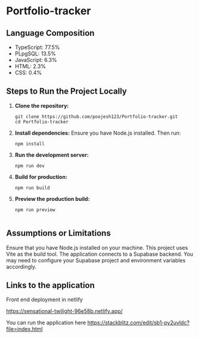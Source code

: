 # Portfolio-tracker

## Language Composition
- TypeScript: 77.5%
- PLpgSQL: 13.5%
- JavaScript: 6.3%
- HTML: 2.3%
- CSS: 0.4%

## Steps to Run the Project Locally

1. **Clone the repository:**
   ```shell
   git clone https://github.com/poojesh123/Portfolio-tracker.git
   cd Portfolio-tracker
2. **Install dependencies:**
   Ensure you have Node.js installed. 
  Then run:
   ``` shell
   npm install

3. **Run the development server:**
   ```shell
   npm run dev

4. **Build for production:**
   ```shell
   npm run build

5. **Preview the production build:**
   ```shell
   npm run preview
 
## Assumptions or Limitations


Ensure that you have Node.js installed on your machine.
This project uses Vite as the build tool.
The application connects to a Supabase backend. You may need to configure your Supabase project and environment variables accordingly.

## Links to the application

Front end deployment in netlify

https://sensational-twilight-96e58b.netlify.app/

You can run the application here
https://stackblitz.com/edit/sb1-py2uvldc?file=index.html
